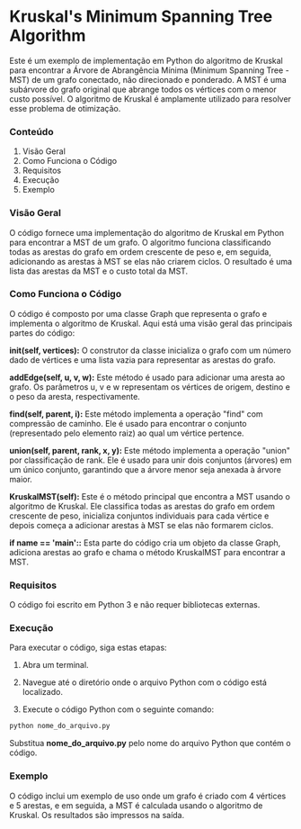 # Kruskal's Minimum Spanning Tree Algorithm

Este é um exemplo de implementação em Python do algoritmo de Kruskal para encontrar a Árvore de Abrangência Mínima (Minimum Spanning Tree - MST) de um grafo conectado, não direcionado e ponderado. A MST é uma subárvore do grafo original que abrange todos os vértices com o menor custo possível. O algoritmo de Kruskal é amplamente utilizado para resolver esse problema de otimização.

### Conteúdo
1. Visão Geral
2. Como Funciona o Código
3. Requisitos
4. Execução
5. Exemplo


### Visão Geral

O código fornece uma implementação do algoritmo de Kruskal em Python para encontrar a MST de um grafo. O algoritmo funciona classificando todas as arestas do grafo em ordem crescente de peso e, em seguida, adicionando as arestas à MST se elas não criarem ciclos. O resultado é uma lista das arestas da MST e o custo total da MST.

### Como Funciona o Código

O código é composto por uma classe Graph que representa o grafo e implementa o algoritmo de Kruskal. Aqui está uma visão geral das principais partes do código:

**__init__(self, vertices):** O construtor da classe inicializa o grafo com um número dado de vértices e uma lista vazia para representar as arestas do grafo.

**addEdge(self, u, v, w):** Este método é usado para adicionar uma aresta ao grafo. Os parâmetros u, v e w representam os vértices de origem, destino e o peso da aresta, respectivamente.

**find(self, parent, i):** Este método implementa a operação "find" com compressão de caminho. Ele é usado para encontrar o conjunto (representado pelo elemento raiz) ao qual um vértice pertence.

**union(self, parent, rank, x, y):** Este método implementa a operação "union" por classificação de rank. Ele é usado para unir dois conjuntos (árvores) em um único conjunto, garantindo que a árvore menor seja anexada à árvore maior.

**KruskalMST(self):** Este é o método principal que encontra a MST usando o algoritmo de Kruskal. Ele classifica todas as arestas do grafo em ordem crescente de peso, inicializa conjuntos individuais para cada vértice e depois começa a adicionar arestas à MST se elas não formarem ciclos.

**if __name__ == '__main__'::** Esta parte do código cria um objeto da classe Graph, adiciona arestas ao grafo e chama o método KruskalMST para encontrar a MST.

### Requisitos
O código foi escrito em Python 3 e não requer bibliotecas externas.

### Execução
Para executar o código, siga estas etapas:

1. Abra um terminal.

2. Navegue até o diretório onde o arquivo Python com o código está localizado.

3. Execute o código Python com o seguinte comando:

```bash
python nome_do_arquivo.py
```
Substitua **nome_do_arquivo.py** pelo nome do arquivo Python que contém o código.

### Exemplo
O código inclui um exemplo de uso onde um grafo é criado com 4 vértices e 5 arestas, e em seguida, a MST é calculada usando o algoritmo de Kruskal. Os resultados são impressos na saída.




